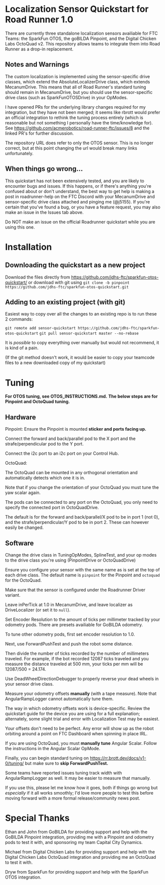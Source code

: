 # Localization Sensor Quickstart for Road Runner 1.0

There are currently three standalone localization sensors availiable for FTC Teams:
the SparkFun OTOS, the goBILDA Pinpoint, and the Digital Chicken Labs OctoQuad v2. 
This repository allows teams to integrate them into Road Runner as a drop-in replacement.

## Notes and Warnings

The custom localization is implemented using the sensor-specific drive classes,
which extend the AbsoluteLocalizerDrive class, which extends MecanumDrive.
This means that all of Road Runner's standard tuning should remain in MecanumDrive,
but you should use the sensor-specific drive class (such as SparkFunOTOSDrive) in your OpModes.

I have opened PRs for the underlying library changes required for my integration, but
they have not been merged; it seems like rbrott would prefer an official integration to rethink the
tuning process entirely (which is reasonable but not something I personally have the time/knowledge
for). See https://github.com/acmerobotics/road-runner-ftc/issues/8 and the linked PR's for further
discussion.

The repository URL does refer to only the OTOS sensor.
This is no longer correct, but at this point changing the url would break many links unfortunately.

## When things go wrong…

This quickstart has not been extensively tested, and you are likely to encounter bugs and issues.
If this happens, or if there's anything you're confused about or don't understand, the best way to
get help is
making a post in roadrunner-help on the FTC Discord with your MecanumDrive and sensor-specific drive class
attached and pinging me (@j5155).
If you're certain that you've found a bug,
or you have a feature request, you may also make an issue in the Issues tab above.

Do NOT make an issue on the official Roadrunner quickstart while you are using this one.

# Installation

## Downloading the quickstart as a new project

Download the files directly from https://github.com/jdhs-ftc/sparkfun-otos-quickstart/
or download with git using `git clone -b pinpoint https://github.com/jdhs-ftc/sparkfun-otos-quickstart.git`

## Adding to an existing project (with git)

Easiest way to copy over all the changes to an existing repo is to run these 2 commands:

`git remote add sensor-quickstart https://github.com/jdhs-ftc/sparkfun-otos-quickstart`
`git pull sensor-quickstart master --no-rebase`

It is *possible* to copy everything over manually but would not recommend, it is kind of a pain.

(If the git method doesn't work, it would be easier to copy your teamcode files to a new downloaded copy of my quickstart)

# Tuning

**For OTOS tuning, see OTOS_INSTRUCTIONS.md.**
**The below steps are for Pinpoint and OctoQuad tuning.**

## Hardware
Pinpoint:
Ensure the Pinpoint is mounted **sticker and ports facing up.**

Connect the forward and back/parallel pod to the X port
and the strafe/perpendicular pod to the Y port.

Connect the i2c port to an i2c port on your Control Hub.

OctoQuad:

The OctoQuad can be mounted in any orthogonal orientation
and automatically detects which one it is in.

Note that if you change the orientation of your OctoQuad you must tune the yaw scalar again.

The pods can be connected to any port on the OctoQuad,
you only need to specify the connected port in OctoQuadDrive.

The default is for the forward and back/parallel/X pod to be in port 1 (not 0),
and the strafe/perpendicular/Y pod to be in port 2.
These can however easily be changed.

## Software

Change the drive class in TuningOpModes, SplineTest,
and your op modes to the drive class you're using (PinpointDrive or OctoQuadDrive)

Ensure you configure your sensor with the same name as is set at the top of each drive class. 
The default name is `pinpoint` for the Pinpoint and `octoquad` for the OctoQuad.

Make sure that the sensor is configured under the Roadrunner Driver variant.

Leave inPerTick at 1.0 in MecanumDrive, and leave localizer as DriveLocalizer (or set it to `null`).

Set Encoder Resolution to the amount of ticks per millimeter tracked by your odometry pods. 
There are presets availiable for GoBILDA odometry.

To tune other odometry pods, first set encoder resolution to 1.0.

Next, use ForwardPushTest and push the robot some distance.

Then divide the number of ticks recorded by the number of millimeters traveled.
For example, if the bot recorded 12087 ticks traveled and you measure the distance traveled at 500 mm,
your ticks per mm will be 12087/500 = 24.174.

Use DeadWheelDirectionDebugger to properly reverse your dead wheels in your sensor drive class.

Measure your odometry offsets **manually** (with a tape measure).
Note that AngularRampLogger cannot automatically tune them.

The way in which odometry offsets work is device-specific. 
Review the quickstart guide for the device you are using for a full explanation;
alternately, some slight trial and error with Localization Test may be easiest. 

Your offsets don't need to be perfect.
Any error will show up as the robot orbiting around a point on FTC Dashboard when spinning in place IRL.

If you are using OctoQuad, you must **manually tune** Angular Scalar. Follow the instructions in the Angular Scalar OpMode.

Finally, you can begin standard tuning on https://rr.brott.dev/docs/v1-0/tuning/ but make sure to **skip ForwardPushTest.**

Some teams have reported issues tuning track width with AngularRampLogger as well.
It may be easier to measure that manually.

If you use this, please let me know how it goes, both if things go wrong but *especially* if it all
works smoothly; I'd love more people to test this before moving forward with a more formal
release/community news post.

# Special Thanks

Ethan and John from GoBILDA for providing support and help with the GoBILDA Pinpoint integration,
providing me with a Pinpoint and odometry pods to test it with,
and sponsoring my team Capital City Dynamics.

Michael from Digital Chicken Labs for providing support and help with the 
Digital Chicken Labs OctoQuad integration
and providing me an OctoQuad to test it with.

Dryw from SparkFun for providing support and help with the SparkFun OTOS integration.